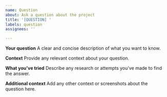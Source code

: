 ```yaml
---
name: Question
about: Ask a question about the project
title: '[QUESTION] '
labels: question
assignees: ''

---
```


**Your question**
A clear and concise description of what you want to know.

**Context**
Provide any relevant context about your question.

**What you've tried**
Describe any research or attempts you've made to find the answer.

**Additional context**
Add any other context or screenshots about the question here.
